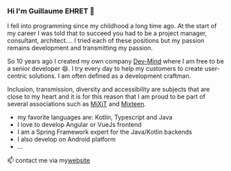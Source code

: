 ### Hi I'm Guillaume EHRET 👋

I fell into programming since my childhood a long time ago. At the start of my career I was told that to succeed you had to be a project manager, consultant, architect.... I tried each of these positions but my passion remains development and transmitting my passion.

So 10 years ago I created my own company [Dev-Mind](https://dev-mind.fr/) where I am free to be a senior developer 😄. I try every day to help my customers to create user-centric solutions. I am often defined as a development craftman.

Inclusion, transmission, diversity and accessibility are subjects that are close to my heart and it is for this reason that I am proud to be part of several associations such as [MiXiT](https://mixitconf.org/) and [Mixteen](https://mixteen.org/).

- my favorite languages are: Kotlin, Typescript and Java
- I love to develop Angular or VueJs frontend
- I am a Spring Framework expert for the Java/Kotlin backends
- I also develop on Android platform
- ...

📫 contact me via my[website](https://dev-mind.fr/)   
<!--
**javamind/javamind** is a ✨ _special_ ✨ repository because its `README.md` (this file) appears on your GitHub profile.

Here are some ideas to get you started:

- 🔭 I’m currently working on ...
- 🌱 I’m currently learning ...
- 👯 I’m looking to collaborate on ...
- 🤔 I’m looking for help with ...
- 💬 Ask me about ...
- 📫 How to reach me: ...
- 😄 Pronouns: ...
- ⚡ Fun fact: ...
-->
